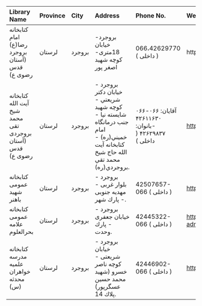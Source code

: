 | Library Name                                              | Province   | City   | Address                                                                                                                            | Phone No.                                                 | Website                                |
|:----------------------------------------------------------|:-----------|:-------|:-----------------------------------------------------------------------------------------------------------------------------------|:----------------------------------------------------------|:---------------------------------------|
| کتابخانه امام رضا(ع) بروجرد (آستان قدس رضوی ع)            | لرستان     | بروجرد | بروجرد-خیابان 18متری-کوچه شهید اصغر پور                                                                                            | 066،42629770 ( داخلی  )                                   | http://                                |
| كتابخانه آیت الله شیخ محمد تقی بروجردی (آستان قدس رضوی ع) | لرستان     | بروجرد | بروجرد - خيابان دكتر شريعتي - كوچه شهيد شايسته نيا - جنب درمانگاه امام خميني(ره) - كتابخانه آيت الله حاج شيخ محمد تقي بروجردي(ره). | ۰۶۶-۰۶۶ آقایان:  ۴۲۶۱۱۶۳۰ -بانوان:   ۴۲۶۲۹۸۳۷  ( داخلی  ) | http://aqlibrary.org                   |
| كتابخانه عمومی شهید باهنر                                 | لرستان     | بروجرد | بروجرد - بلوار غربی - مهدیه جنوبی - پارك شهر.                                                                                      | 42507657-066 ( داخلی  )                                   | http://lorestanpl.ir                   |
| كتابخانه عمومی علامه بحرالعلوم                            | لرستان     | بروجرد | بروجرد - خیابان جعفری - پارك وحدت.                                                                                                 | 42445322-066 ( داخلی  )                                   | http://borujerdpl-admin.persianblog.ir |
| كتابخانه مدرسه علمیه خواهران محدثه (س)                    | لرستان     | بروجرد | بروجرد - خیابان شریعتی - كوچه ناصر خسرو (شهید محمد حسین عسگرپور) پلاك 14.                                                          | 42446902-066 ( داخلی  )                                   | http://lib.whc.ir                      |